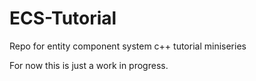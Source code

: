 # ECS-Tutorial
Repo for entity component system c++ tutorial miniseries

For now this is just a work in progress.
